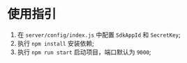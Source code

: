 # 使用指引
1. 在 `server/config/index.js` 中配置 `SdkAppId` 和 `SecretKey`;
2. 执行 `npm install` 安装依赖; 
3. 执行 `npm run start` 启动项目，端口默认为 `9000`;  